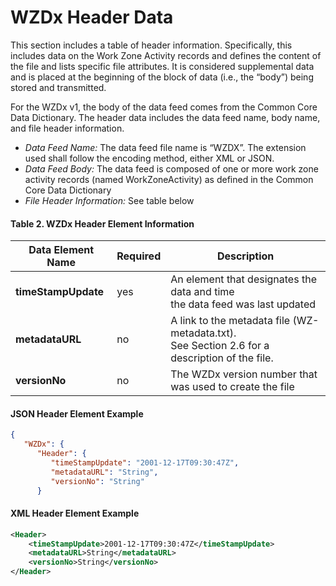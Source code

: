 # WZDx Header Data

This section includes a table of header information. Specifically, this includes data on the Work Zone Activity records and defines the content of the file and lists specific file attributes. It is considered supplemental data and is placed at the beginning of the block of data (i.e., the “body”) being stored and transmitted.

For the WZDx v1, the body of the data feed comes from the Common Core Data Dictionary.  The header data includes the data feed name, body name, and file header information.

- *Data Feed Name:* The data feed file name is “WZDX”. The extension used shall follow the encoding method, either XML or JSON. 
- *Data Feed Body:* The data feed is composed of one or more work zone activity records (named WorkZoneActivity) as defined in the Common Core Data Dictionary
- *File Header Information:* See table below

#### Table 2. WZDx Header Element Information
Data Element Name | Required | Description
----------------- | -------- | -----------
**timeStampUpdate** | yes | An element that designates the data and time<br>the data feed was last updated
**metadataURL** | no | A link to the metadata file (WZ-metadata.txt).<br>See Section 2.6 for a description of the file.
**versionNo** | no | The WZDx version number that was used to create the file

#### JSON Header Element Example
```json
{
   "WZDx": {
      "Header": {
         "timeStampUpdate": "2001-12-17T09:30:47Z",
         "metadataURL": "String",
         "versionNo": "String"
      }   
```

#### XML Header Element Example

```xml
<Header>
	<timeStampUpdate>2001-12-17T09:30:47Z</timeStampUpdate>
	<metadataURL>String</metadataURL>
	<versionNo>String</versionNo>
</Header>
```
